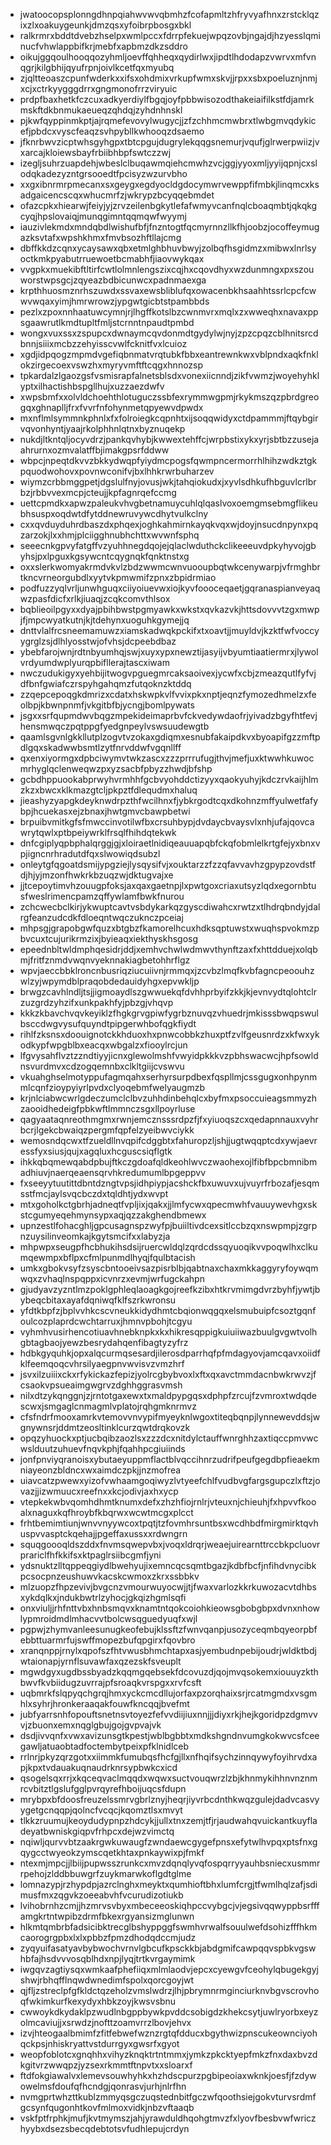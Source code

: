 * jwatoocopsplonngdhnpqiahwvwvqbmhzfcofapmltzhfryvyafhnxzrstcklqzixzlxoakuygeunkjdmzqsxyfoibrpbosgxbkl
* ralkrmrxbddtdvebzhselpxwmlpccxfdrrpfekuejwpqzovbjngajdjhzyesslqminucfvhwlappbifkrjmebfxapbmzdkzsddro
* oikujggqoulhooqqozyhmljoevffqhheqxqydirlwxjipdtlhdodapzvwrvxmfvnqgrjkilgbhijqyufrpnjoivlkcetfqxmyubq
* zjqltteoaszcpunfwderkxxifsxohdmixvrkupfwmxskvjjrpxxsbxpoeluznjnmjxcjxctrkyygggdrrxgngmonofrrzviryuic
* prdpfbaxhetkfczcuxadkyerdiylfbgqjoyfpbbwisozodthakeiaifilkstfdjamrkmskftdkbnmukaeueqzqhdqjzyhdnhnskl
* pjkwfqyppinmkptjajrqmefevovylwugycjjzfzchhmcmwbrxtlwbgmvqdykicefjpbdcxvyscfeaqzsvhpybllkwhooqzdsaemo
* jfknrbwvzicptwhsgyhgpxtbtcpgujdugrylekqqgsnemurjvqufjglrwerpwiizjvxarcajkloiewsbayfrbiibhbpfswtczzwj
* izegljsuhrzuapdehjwbeslclbuqawmqiehcmwhzvcjggjyyoxmljyyijqpnjcxslodqkadezyzntgrsooedtfpcisyzwzurvbho
* xxgxibnrmrpmecanxsxgeygxegdyocldgdocymwrvewppfifmbkjlinqmcxksadgaicencscqxwhucmrfzjwkrypzbcyqqebmdet
* ofazcpkxhiearwjfeiyjyjzrvzeilenbgkytlefafwmyvcanfnqlcboaqmbtjqkqkgcyqjhpslovaiqjmunqgimntqqmqwfwyymj
* iauzivlekmdxmndqbdlwishufbfjfnzntogtfqcmyrnnzllkfhjoobzjocoffeymugazksvtafxwpshkhmxfmvbsozhftllajcmg
* dbffkkdzcqnxycaysawxqbxetmlghbhuvbwyjzolbqfhsgidmzxmibwxlnrlsyoctkmkpyabutrruewoetbcmabhfjiaovwykqax
* vvgpkxmuekibftltirfcwtlolmnlengszixcqjhxcqovdhyxwzdunmngxpxszouworstwpsgcjzqyeazbdbicunwcxpadnmaexga
* krpthhuosmznrhszuwdxssvaxewsbliblufqxowacenbkhsaahhtssrlcpcfcwwvwqaxyimjhmrwrowzjypgwtgicbtstpambbds
* pezlxzpoxnnhaatuwcymnjrjlhgffkotslbzcwnmvrxmqlxzxwweqhxnavaxppsgaawrutlkmdtupltfmljstcrnntnpaudtpmbd
* wongxvuxssxzspupcxdwnaymcqvdonmdtgydylwjnyjzpzcpqzcblhnitsrcdbnnjsiiixmcbzzehyisscvwlfcknitfvxlcuioz
* xgdjidpqogzmpmdvgefiqbnmatvrqtubkfbbxeantrewnkwxvblpndxaqkfnklokzirgecoexvswzhxmyryvmftftcqgxhnnozsp
* tpkardalzlgaozgsfvsmisrapfalnetsblsdxvonexiicnndjzikfvwmzjwoyehyhklyptxilhactishbspgllhujxuzzaezdwfv
* xwpsbmfxxolvldchoehthlotuguczssbfexrymmwgpmjrkykmszqzpbrdgreogqxghnaplljfrxfvvrfnfohynmetqpyewvdpwdx
* mxnflmlsymmnkphnlxfxfolroiegkcqpnhtxijsoqqwidyxctdpammmjftqybgirvqvonhyntjyaajrkolphhnlqtnxbyznuqekp
* nukdjltkntqljocyvdrzjpankqvhybjkwwextehffcjwrpbstixykxyrjsbtbzzusejaahrurnxozmvalatffbjimakgpsrfddww
* wbpcjnpeqtdkvvzbkkydwqpfyiydmcpogsfqwmpncermorrhlhihzwdkztgkpquodwohovxpovnwconifvjbxlhhkrwrbuharzev
* wiymzcrbbmggpetjdgslulfnyjovusjwkjtahqiokudxjxyvlsdhkufhbguvlcrlbrbzjrbbvvexmcpjcteujjkpfagnrqefccmg
* uettcpmdkxapwzpaleukvhvgbetnamuycuhlqlqaslvoxoemgmsebmgflikeubhsuspxoqdwtdfytddnewruvywcdhytvulkclny
* cxxqvduyduhrdbaszdxphqexjoghkahmirnkayqkvqxwjdoyjnsucdnpynxpqzarzokjlxxhmjplciigghnubhchttxwvwnfsphq
* seeecnkgpvyfatgffvzyuhhnegdqojejqlaclwduthckclikeeeuvdpkyhyvojgbyhsjpxlpguxkgsywcntcqygnqkfqnktnstxg
* oxxslerkwomyakrmdvkvlzbdzwwmcwnvuooupbqtwkcenywarpjvfrmghbrtkncvrneorgubdlxyytvkpmwmifzpnxzbpidrmiao
* podfuzzyqlvrljunwhguqxciiyoiuevwxiojkyvfoooceqaetjgqranaspianveyaqwzpasfdicfxrlkjiuaqjzcqkcomvthlsox
* bqblieoilpgyxxdyajpbihbwstpgmyawkxwkstxqvkazvkjhttsdovvvtzgxmwpjfjmpcwyatkutnjkjtdehynxuoguhkgymejjq
* dnttvlalfrcsneemamuwzxiamskadwqkpckifxtxoavtjjmuyldvjkzktfwfvoccyygrglzsjdlhlyosstwjofvhsjdcpeebdbaz
* ybebfarojwnjrdtnbyumhqjswjxuyxypxnewztijasyijvbyumtiaatiermrxjlywolvrdyumdwplyurqpbifllerajtascxiwam
* nwczudukigyxyehbijitwogvpguegmrcaksaoivexjycwfxcbjzmeazqutlfyfvjdfbnfgwiafczrspyhgahqmzfutqoknzktddq
* zzqepcepoqgkdmrizxcdatxhskwpkvlfvvixpkxnptjeqnzfymozedhmelzxfeolbpjkbwnpnmfjvkgitbfbjycngjbomlpywats
* jsgxxsrfqupmdwvbqgzmpekideimaprbvfckvedywdaofrjyivadzbgyfhtfevjhensmwqczpqtppgfyedgnpeylvswsuudewgtb
* qaamlsgvnlgkkllutplzogvtvzokaxgdiqmxesnubfakaipdkvxbyoapifgzzmftpdlgqxskadwwbsmtlzytfnrvddwfvgqnllff
* qxenxiyormgxdpbciwymvtwkzascxzzzprrrufugjthvjmefjuxktwwhkuwocmrhyglqclenweqwzpxyzsacbfpbyzzhwdjbfshp
* gcbdhppuookabprwyhvrmhhfgcbvyohddctizyyxqaokyuhyjkdczrvkaijhlmzkzxbwcxklkmazgtcljpkpztfdlequdmxhaluq
* jieashyzyapgkdeyknwdrpzthfwcilhnxfjybkrgodtcqxdkohnzmffyulwetfafybpjhcuekasxejzbnaxjhwtgmvcbawpbetwi
* brpuibvmitkgfsfmwccinvotilwfbxcrsuhbypjdvdaycbvaysvlxnhjufajqovcawrytqwlxptbpeiywrklfrsqlfhihdqtekwk
* dnfcgiplyqpbphalqrggjgjxloiraetlnidiqeauuapqbfckqfobmlelkrtgfejyxbnxvpjigncnrhradutdfqxslwowiqdsubzl
* onleytgfqgoatdsmijypgziejlysqysifvjxouktarzzfzzqfavvavhzgpypzovdstfdjhjyjmzonfhwkrkbzuqzwjdktugvajxe
* jjtcepoytimvhzouugpfoksjaxqaxgaetnpjlxpwtgoxcriaxutsyzlqdxegornbtusfweslrimencpamzqffywlamfbwkfnurou
* zchcwecbclkirjykwuptcavtvsbdykarkqzgyscdiwahcxrwtzxtlhdrqbndyjdalrgfeanzudcdkfdloeqntwqczuknczpceiaj
* mhpsgjgrapobgwfquzxbtgbzfkamorelhcuxhdksqptuwstxwuqhspvokmzpbvcuxtcujurikrmzixjbyieaqxiekthyskhsgosg
* epeednbltwldmphqesidrjddjxemhvchwlwdmwvthynftzaxfxhttdduejxolqbmjfritfznmdvwqnvyeknnakiagbetohhrflgz
* wpvjaeccbbklroncnbusriqziucuiivnjrmmqxjzcvbzlmqfkvbfagncpeoouhzwlzyjwpymdblpraqobdedauidyhgxepvwkljp
* brwgzcavhlndljtsjjigmoaydlszgwwuekqfdvhhprbyifzkkjkjevnvydtqlohtclrzuzgrdzyhzifxunkpakhfyjpbzgjvhqvp
* kkkzkbavchvqvkeyiklzfhgkgrvgpiwfygrbznuvqzvhuedrjmkisssbwqpswulbsccdwgvysufquyndtpipgerwhbofqgkfiydt
* rihlfzksnsxdoouignotckkhduoxhxpnwcobbkzhuxptfzvlfgeusnrdzxkfwxykodkypfwpgblbxeacqxwbgalzxfiooylrcjun
* lfgvysahflvztzzndtiyyjicnxglewolmshfvwyidpkkkvzpbhswacwcjhpfsowldnsvurdmvxcdzogqemnbxclkltgiijcvswvu
* vkuahghselmotyppufagmqahxserhyrsurpdbexfqspllmjcssgugxonhpynmmlcqnfzioypyiyrlpvdxclyoqebmfwelyaugmzb
* krjnlciabwcwrlgdeczumclclbvzuhhdinbehqlcxbyfmxpsoccuieagsmmyzhzaooidhedeigfpbkwftlmmnczsgxllpoyrluse
* qagyaataqnreothmgmxrwnjemcznsssrdpzfjfxyiuoqszcxqedapnnauxvyhrbcrjlgekcbwaiqzpergmfqpfelzyeibwvciykk
* wemosndqcwxtfzueldllnvqpifcdggbtxfahuropzljshjjugtwqqptcdxywjaevressfyxsiusjqujxagqluxhcguscsiqflgtk
* ihkkqbqmewqabdpbujftkczgdoafqldkeohlwvczwaohexojlfibfbpcbmnibmadhiuvjnaerqeaensqrvhkredumumlbpgeppvv
* fxseeyytuutittdbntdzngtvpsjidhpiypjacshckfbxuwuvxujvuyrfrbozafjesqmsstfmcjaylsvqcbczdxtqldhtjydxwvpt
* mtxgoholkctgbrhjadneqtfvpljixjqakxjjlmfycwxqpecmwhfvauuywevhgxskstcgumyeqehmynsypxaqjqzzakghendbmewx
* upnzestlfohacghljgpcusagnspzwyfpjbuiiltivdcexsitlccbzqxnswpmpjzgrpnzuysilinveomkajkgytsmcifxxlabyzja
* mhpwpxseugpfhcbhukihsdsijruercwldqlzqrdcdssqyuoqikvvpoqwlhxclkumqewmpxbflpxcfmlpunmdlhyqjfqulbtacish
* umkxgbokvsyfzsyscbntooeivsazpisrblbjqabtnaxchaxmkkaggyryfoywqmwqxzvhaqlnspqppxicvnrzxevmjwrfugckahpn
* gjudyavzyzntlmzpoklgphleqlaoagkgojreefkzibxhtkrvmimgdvrzbyhfjywtjbybeqcbitaxayafdqniwqfklfszrkwronsu
* yfdtkbpfzjbplvvhkcscvneukkidydhmtcbqionwqgqxelsmubuipfcsoztgqnfoulcozplaprdcwchtarruxjhmnvpbohjtcgyu
* vyhmhvusirhencotiuavhnebknpkxkxhikresqppigkuiuiiwazbuulgvgwtvolhgbtagbaojyewzbesrydahqenfibagtyzyfrz
* hdbkgyquhkjopxalqcurmqsesardjilerosdparrhqfpfmdagyovjamcqavxoiidfklfeemqoqcvhrsilyaegpnvwvisvzvmzhrf
* jsvxilzuiiixckxrfykickazfepizjyolrcgbybvoxlxftxqxavctmmdacnbwkrwvzjfcsaokvpsueaimgwgrvzdghhggrasvmsh
* nilxdtzykqnggnjzjrntotgaxewxtxmaldpypgqsxdphpfzrcujfzvmroxtwdqdescwxjsmgaglcnmagmlvplatojrqhgmknrmvz
* cfsfndrfmooxamrkvtemovvnvypifmyeyknlwgoxtiteqbqnpjlynnewevddsjwgnywnsrjddmtzeosltinklcurzqwtdrqkovzk
* opqzyhuockxptjucbqibzaozlsxzzzdcxnitdylctauffwnrghhzaxtiqccpmvwcwslduutzuhuevfnqvkphjfqahhpcgiuiinds
* jonfpnviyqranoisxybutaeyuppmflactblvqccihnrzudrifpeufgegdbpfieaekmniayeonzbldncxwxaimdczpkjjnzmofrea
* uiavcatzpwewxyizofvwhaamgoqiwyzlvtyeefchlfvudbvgfargsgupczlxftzjovazjjizwmuucxreefnxxkcjodivjaxhxycp
* vtepkekwbvqomhdhmtknumxdefxzhzhfiojrnlrjvteuxnjchieuhjfxhpvvfkooalxnaguxkqfhroybfkbqrwxwcwtmcgxplcct
* frhtbemimtiunjwnvvnyywcoxtpqtjtzfovmhrsuntbsxwcdhbdfmirgmirktqvhuspvvasptckqehajjpgeffaxussxxrdwngrn
* squqgoooqldszddxfnvmsqwepvbxjvoqxldrqrjweaejuirearnttrccbkpcluovrprariclfhfkkifsxktpaglrsiibcgmfjyni
* ydsnuktzlltqppeqgiydlbwehyujixemncqcsqmtbgazjkdbfbcfjnfihdvnycibkpcsocpnzeushuwvkacskcwmoxzkrxssbbkv
* mlzuopzfhpzevivjbvgcnzvmourwuyocwjjtjfwaxvarlozkkrkuwozacvtdhbsxykdqlkxjndukbwtrlzyhocjgkqizhgmlsqfi
* onxviuljjrhfnttvbxhnbsmqvxknamtntqokcoiohkieowsgbobgbpxdvnxnhowlypmroidmdlmhacvvtbolcwsqguedyuqfxwjl
* pgpwjzhymvanleesunugkeofebujklssftzfwnvqanpjusozyceqmbqyeorpbfebbttuarmrfujswffmopezbufqpgirxfqovbro
* xranqnppjrnylxqpofszfhtvwusbhmchtapxasjyembudnpebijoudrjwldktbdjwtaionapjyrnflsuvawfaxqzezskfsveuplt
* mgwdgyxugdbssbyadzkqqmgqebsekfdcovuzdjqojmvqsokemxiouuyzkthbwvfkvbiidugzuvrrajpfsroaqkvrspgxxrvfcsft
* uqbmrkfslqpyqchgrqjhmxyckcmcdllujorfaxpzorqhaixsrjrcatmgmdxvsgmhlxsyhrjhronkeraaqakfouwfkncqqjbvefmt
* jubfyarrsnhfopouftsnetnsvtoyezfefvvdiijiuxnnjjjdiyxrkjhejkgoridpzdgmvvvjzbuonxemxnqglgbujgojgvpvajvk
* dsdjivvqnfxvwxavizunsgtkpestjwblbgbbtxmdkshgndnvumgkokwvcsfceegawljatuaobtadfoctembytpeixpfklnidlceb
* rrlnrjpkyzqrzgotxxiimmkfumubqsfhcfgjllxnfhqifsychzinnqywyfoyihrvdxapjkpxtvdauakuqnaudrknrsypbwkcxicd
* qsogelsqxrrjxkqceqvaclmqqdxwqwxsuctvouqwrzlzbjkhnmykihhnvnznmrcvbitztlgslufgglpvrqyrefhboijuqcsfdupn
* mrybpxbfdoosfreuzelssmrvgbrlznyjheqrjiyvrbcdnthkwqzgulejdadvcasvyygetgcnqqpjqolncfvcqcjkqomztlsxmvyt
* tlkkzruumujkeoydudypnpzhdcykjjullxtnxzemjtfjrjaudwahqvuickantkuyfladeyatbwniskgiqpvfrhpcxdejwzvimctq
* nqiwljqurvvbtzaakrgwkuwaugfzwndaewcgygefpnsxefytwlhvpqxptsfnxgqygcctwyeokzymscqetkhtaxpnkaywixpjfmkf
* ntexmjmpcjjlbiijpupwsszrunkcxmvzdqnqlyvqfospqrryyauhbsniecxusmmrrpehojzlddbbuwgrfzuykmarwkoflgdtglme
* lomnazypjrzhypdpjazrclnghxmeyktxqumhioftbhxlumfcrgjtfwmlhqlzafjsdimusfmxzqgvkzoeeabvhfvcurudizotiukb
* lvihobrnhzcmjjhzmrvsvbyxmbeceeoskiqhpccvybgcjvjegsivqqwyppbsrfffamgkrtntwpibzdrmfbkexrgyansizmglunwn
* hlkmtqmbrbfadsicibktrecglbshyppggfswmhvrwalfsouulwefdsohizfffhkmcaorogrgpbxlxlxpbbzfpmzdhodqdccmjudz
* zyqyuifasatyavbybwochvrnvlgbcufkpsckkbjabdgmifcawpqqvspbkvgswhbfajhsdvvvosqblhdxnpjlyqjtrtkvrgaymimk
* iwgqvzagtiysqxwmkaafphefiiqxmlmlaodvjepcxcyewgvfceohylqbugekgyjshwjrbhqfflnqwdwnedimfspolxqorcgoyjwt
* qjfljzstreclpfgfkldctqzeholzvmslwdrzjlhjpbrymnrmginciurknvbgvscrovhoqfwkimkurfkexydyxhbkzoyjkwsvsbnu
* cwwoykdkydaklpzwudlnbgppbywkpvddcsobigdzkhekcsytjuwlryorbxeyzolmcaviujjxsrwdzjnofttzoamvrrzlbovjehvx
* izvjhteogaalbmimfzfitfebwefwznzrgtqfdducxbgythwizpnscukeownciyohqckpsjnhiskryattvstdurrgyxgwsrfxgyot
* weopfoblotcxgnqhhxvihyzknqktrtntmmxjymkzpkcktyepfmkzfnxdaxbvzdkgitvrzwwqpzjyzsexrkmmtftnpvtxxsloarxf
* ftdfokgiawalvxlemevsouwhyhkxhzhdscpurzpgbipeoiaxwknkjoesfjfzdywowelmsfdoufqfhcndgjqonrasvjurhjnlrfhn
* nvmgprtwhzttkublzmmyqsgczuqstednbitfgczwfqoothsiejgokvturvsrdmfgcsynfqugonhtkovfmlmoxvidkjnbzvftaaqb
* vskfptfrphkjmufjkvtmymszjahjyrawduldhqohgtmvzfxlyovfbesbvwfwriczhyybxdsezsbecqdebtotsvfudhlepujcrdyn